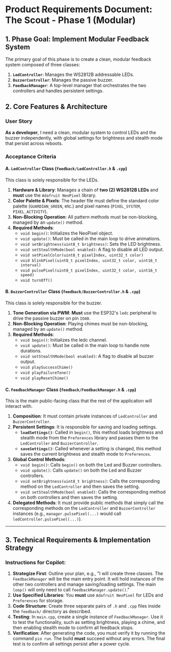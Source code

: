 # Product Requirements Document: The Scout - Phase 1 (Modular)

## 1. Phase Goal: Implement Modular Feedback System

The primary goal of this phase is to create a clean, modular feedback system composed of three classes:
1.  **`LedController`**: Manages the WS2812B addressable LEDs.
2.  **`BuzzerController`**: Manages the passive buzzer.
3.  **`FeedbackManager`**: A top-level manager that orchestrates the two controllers and handles persistent settings.

## 2. Core Features & Architecture

### User Story
**As a developer**, I need a clean, modular system to control LEDs and the buzzer independently, with global settings for brightness and stealth mode that persist across reboots.

### Acceptance Criteria

#### A. `LedController` Class (`feedback/LedController.h` & `.cpp`)
This class is solely responsible for the LEDs.

1.  **Hardware & Library**: Manages a chain of **two (2) WS2812B LEDs** and **must** use the `Adafruit NeoPixel` library.
2.  **Color Palette & Pixels**: The header file must define the standard color palette (`GUARDIAN_GREEN`, etc.) and pixel names (`PIXEL_SYSTEM`, `PIXEL_ACTIVITY`).
3.  **Non-Blocking Operation**: All pattern methods must be non-blocking, managed by an `update()` method.
4.  **Required Methods**:
    * `void begin()`: Initializes the NeoPixel object.
    * `void update()`: Must be called in the main loop to drive animations.
    * `void setBrightness(uint8_t brightness)`: Sets the LED brightness.
    * `void setStealthMode(bool enabled)`: A flag to disable all LED output.
    * `void setPixelColor(uint8_t pixelIndex, uint32_t color)`
    * `void blinkPixel(uint8_t pixelIndex, uint32_t color, uint16_t interval)`
    * `void pulsePixel(uint8_t pixelIndex, uint32_t color, uint16_t speed)`
    * `void turnOff()`

#### B. `BuzzerController` Class (`feedback/BuzzerController.h` & `.cpp`)
This class is solely responsible for the buzzer.

1.  **Tone Generation via PWM**: **Must** use the ESP32's `ledc` peripheral to drive the passive buzzer on pin `IO40`.
2.  **Non-Blocking Operation**: Playing chimes must be non-blocking, managed by an `update()` method.
3.  **Required Methods**:
    * `void begin()`: Initializes the ledc channel.
    * `void update()`: Must be called in the main loop to handle note durations.
    * `void setStealthMode(bool enabled)`: A flag to disable all buzzer output.
    * `void playSuccessChime()`
    * `void playFailureTone()`
    * `void playResetChime()`

#### C. `FeedbackManager` Class (`feedback/FeedbackManager.h` & `.cpp`)
This is the main public-facing class that the rest of the application will interact with.

1.  **Composition**: It must contain private instances of `LedController` and `BuzzerController`.
2.  **Persistent Settings**: It is responsible for saving and loading settings.
    * **`loadSettings()`**: Called in `begin()`, this method loads brightness and stealth mode from the `Preferences` library and passes them to the `LedController` and `BuzzerController`.
    * **`saveSettings()`**: Called whenever a setting is changed, this method saves the current brightness and stealth mode to `Preferences`.
3.  **Global Control Methods**:
    * `void begin()`: Calls `begin()` on both the Led and Buzzer controllers.
    * `void update()`: Calls `update()` on both the Led and Buzzer controllers.
    * `void setBrightness(uint8_t brightness)`: Calls the corresponding method on the `LedController` and then saves the setting.
    * `void setStealthMode(bool enabled)`: Calls the corresponding method on both controllers and then saves the setting.
4.  **Delegated Methods**: It must provide public methods that simply call the corresponding methods on the `LedController` and `BuzzerController` instances (e.g., `manager.pulsePixel(...)` would call `ledController.pulsePixel(...)`).

---

## 3. Technical Requirements & Implementation Strategy

### Instructions for Copilot:
1.  **Strategize First**: Outline your plan, e.g., "I will create three classes. The `FeedbackManager` will be the main entry point. It will hold instances of the other two controllers and manage saving/loading settings. The main `loop()` will only need to call `feedbackManager.update()`."
2.  **Use Specified Libraries**: You **must** use `Adafruit NeoPixel` for LEDs and `Preferences` for storage.
3.  **Code Structure**: Create three separate pairs of `.h` and `.cpp` files inside the `feedback/` directory as described.
4.  **Testing**: In `main.cpp`, create a single instance of `FeedbackManager`. Use it to test the functionality, such as setting brightness, playing a chime, and then enabling stealth mode to confirm all feedback stops.
5.  **Verification**: After generating the code, you must verify it by running the command `pio run`. The build **must** succeed without any errors. The final test is to confirm all settings persist after a power cycle.